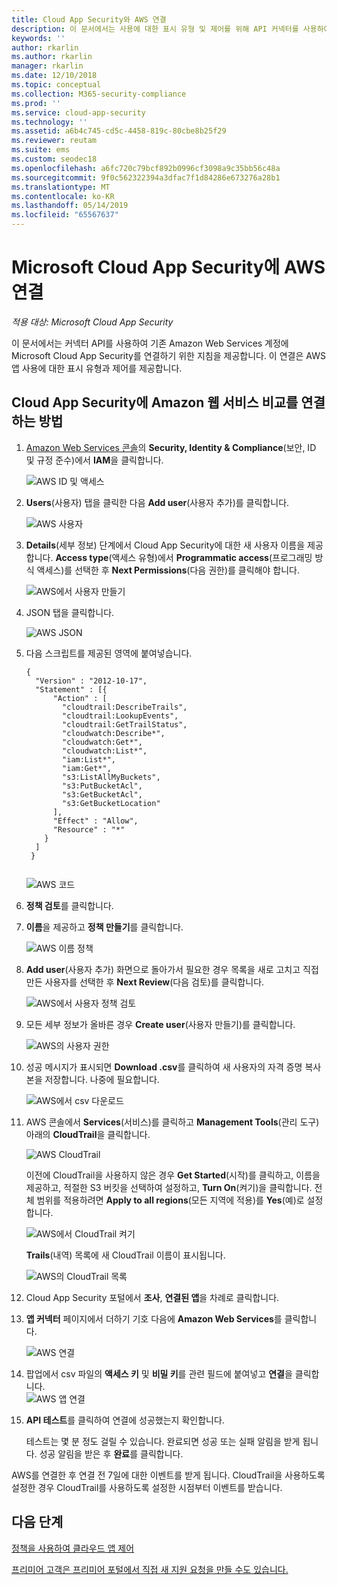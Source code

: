 ```yaml
---
title: Cloud App Security와 AWS 연결
description: 이 문서에서는 사용에 대한 표시 유형 및 제어를 위해 API 커넥터를 사용하여 Cloud App Security에 AWS 앱을 연결하는 방법에 대한 정보를 제공합니다.
keywords: ''
author: rkarlin
ms.author: rkarlin
manager: rkarlin
ms.date: 12/10/2018
ms.topic: conceptual
ms.collection: M365-security-compliance
ms.prod: ''
ms.service: cloud-app-security
ms.technology: ''
ms.assetid: a6b4c745-cd5c-4458-819c-80cbe8b25f29
ms.reviewer: reutam
ms.suite: ems
ms.custom: seodec18
ms.openlocfilehash: a6fc720c79bcf892b0996cf3098a9c35bb56c48a
ms.sourcegitcommit: 9f0c562322394a3dfac7f1d84286e673276a28b1
ms.translationtype: MT
ms.contentlocale: ko-KR
ms.lasthandoff: 05/14/2019
ms.locfileid: "65567637"
---
```

# <a name="connect-aws-to-microsoft-cloud-app-security"></a>Microsoft Cloud App Security에 AWS 연결

*적용 대상: Microsoft Cloud App Security*

이 문서에서는 커넥터 API를 사용하여 기존 Amazon Web Services 계정에 Microsoft Cloud App Security를 연결하기 위한 지침을 제공합니다. 이 연결은 AWS 앱 사용에 대한 표시 유형과 제어를 제공합니다. 
  
## <a name="how-to-connect-amazon-web-services-to-cloud-app-security"></a>Cloud App Security에 Amazon 웹 서비스 비교를 연결하는 방법  
  
1.  [Amazon Web Services 콘솔](https://console.aws.amazon.com/)의 **Security, Identity & Compliance**(보안, ID 및 규정 준수)에서 **IAM**을 클릭합니다.  
  
     ![AWS ID 및 액세스](./media/aws-identity-and-access.png "AWS ID 및 액세스")  
  
2.  **Users**(사용자) 탭을 클릭한 다음 **Add user**(사용자 추가)를 클릭합니다.  
  
     ![AWS 사용자](./media/aws-users.png "AWS 사용자")      
  
4.  **Details**(세부 정보) 단계에서 Cloud App Security에 대한 새 사용자 이름을 제공합니다. **Access type**(액세스 유형)에서 **Programmatic access**(프로그래밍 방식 액세스)를 선택한 후 **Next Permissions**(다음 권한)를 클릭해야 합니다.  

     ![AWS에서 사용자 만들기](./media/aws-create-user.png "AWS에서 사용자 만들기")

5. JSON 탭을 클릭합니다.

     ![AWS JSON](./media/aws-json.png "AWS JSON 탭")

6. 다음 스크립트를 제공된 영역에 붙여넣습니다.

    ```     
    {  
      "Version" : "2012-10-17",  
      "Statement" : [{  
          "Action" : [  
            "cloudtrail:DescribeTrails",  
            "cloudtrail:LookupEvents",  
            "cloudtrail:GetTrailStatus",  
            "cloudwatch:Describe*",  
            "cloudwatch:Get*",  
            "cloudwatch:List*",  
            "iam:List*",  
            "iam:Get*",
            "s3:ListAllMyBuckets",
            "s3:PutBucketAcl",
            "s3:GetBucketAcl",
            "s3:GetBucketLocation"
          ],  
          "Effect" : "Allow",  
          "Resource" : "*"  
        }  
      ]  
     }  
  
    ```  

     ![AWS 코드](./media/aws-code.png "AWS 코드")
    
6. **정책 검토**를 클릭합니다.

7. **이름**을 제공하고 **정책 만들기**를 클릭합니다.

     ![AWS 이름 정책](./media/aws-create-policy.png "AWS 정책 만들기")

9. **Add user**(사용자 추가) 화면으로 돌아가서 필요한 경우 목록을 새로 고치고 직접 만든 사용자를 선택한 후 **Next Review**(다음 검토)를 클릭합니다.

   ![AWS에서 사용자 정책 검토](./media/aws-review-user.png "AWS에서 사용자 검토")

10. 모든 세부 정보가 올바른 경우 **Create user**(사용자 만들기)를 클릭합니다.

    ![AWS의 사용자 권한](./media/aws-user-permissions.png "AWS에서 사용자 권한 검토")

11. 성공 메시지가 표시되면 **Download .csv**를 클릭하여 새 사용자의 자격 증명 복사본을 저장합니다. 나중에 필요합니다.  

    ![AWS에서 csv 다운로드](./media/aws-download-csv.png "AWS에서 csv 다운로드")
  
10. AWS 콘솔에서 **Services**(서비스)를 클릭하고 **Management Tools**(관리 도구) 아래의 **CloudTrail**을 클릭합니다.  
  
     ![AWS CloudTrail](./media/aws-cloudtrail.png "AWS CloudTrail")  
  
    이전에 CloudTrail을 사용하지 않은 경우 **Get Started**(시작)를 클릭하고, 이름을 제공하고, 적절한 S3 버킷을 선택하여 설정하고, **Turn On**(켜기)을 클릭합니다. 전체 범위를 적용하려면 **Apply to all regions**(모든 지역에 적용)를 **Yes**(예)로 설정합니다.
  
       ![AWS에서 CloudTrail 켜기](./media/aws-turnon-cloudtrail.png "AWS에서 CloudTrail 켜기")
  
    **Trails**(내역) 목록에 새 CloudTrail 이름이 표시됩니다.
    
      ![AWS의 CloudTrail 목록](./media/aws-cloudtrail-list.png "AWS의 CloudTrail 목록")
  
11. Cloud App Security 포털에서 **조사**, **연결된 앱**을 차례로 클릭합니다.  
  
12. **앱 커넥터** 페이지에서 더하기 기호 다음에 **Amazon Web Services**를 클릭합니다.  
  
     ![AWS 연결](./media/connect-aws.png "AWS 연결")  
  
13. 팝업에서 csv 파일의 **액세스 키** 및 **비밀 키**를 관련 필드에 붙여넣고 **연결**을 클릭합니다.  
   ![AWS 앱 연결](./media/aws-connect-app.png "AWS 앱 연결") 
  
14. **API 테스트**를 클릭하여 연결에 성공했는지 확인합니다.  
  
     테스트는 몇 분 정도 걸릴 수 있습니다. 완료되면 성공 또는 실패 알림을 받게 됩니다. 성공 알림을 받은 후 **완료**를 클릭합니다.  
  
AWS를 연결한 후 연결 전 7일에 대한 이벤트를 받게 됩니다. CloudTrail을 사용하도록 설정한 경우 CloudTrail를 사용하도록 설정한 시점부터 이벤트를 받습니다.
  
## <a name="next-steps"></a>다음 단계  
[정책을 사용하여 클라우드 앱 제어](control-cloud-apps-with-policies.md)   

[프리미어 고객은 프리미어 포털에서 직접 새 지원 요청을 만들 수도 있습니다.](https://premier.microsoft.com/)  
  
  
